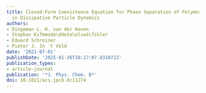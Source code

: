 ```yaml
---
title: Closed-Form Coexistence Equation for Phase Separation of Polymeric Mixtures
  in Dissipative Particle Dynamics
authors:
- Dingeman L. H. van der Haven
- Stephan Kıfmmode\ddoto\elseö\fihler
- Eduard Schreiner
- Pieter J. In ′t Veld
date: '2021-07-01'
publishDate: '2025-01-26T18:17:07.831072Z'
publication_types:
- article-journal
publication: '*J. Phys. Chem. B*'
doi: 10.1021/acs.jpcb.0c11274
---
```

